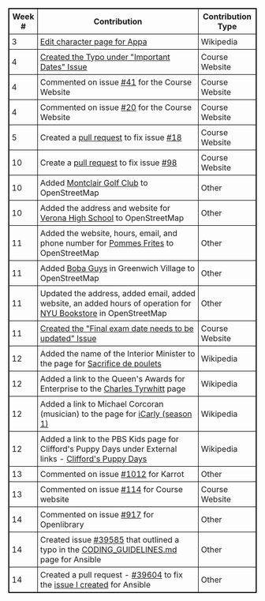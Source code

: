 |**Week #**|**Contribution**|**Contribution Type**|
|----------|----------------|---------------------|
|3|[Edit character page for Appa](<https://en.wikipedia.org/w/index.php?title=Appa_(character)&oldid=825221947>)|Wikipedia|
|4|[Created the Typo under "Important Dates" Issue](https://github.com/joannakl/cs480_s18/issues/42)|Course Website|
|4|Commented on issue [#41](https://github.com/joannakl/cs480_s18/issues/41) for the Course Website|Course Website|
|4|Commented on issue [#20](https://github.com/joannakl/cs480_s18/issues/20) for the Course Website|Course Website|
|5|Created a [pull request](https://github.com/joannakl/cs480_s18/pull/72) to fix issue [#18](https://github.com/joannakl/cs480_s18/issues/18)|Course Website|
|10|Create a [pull request](https://github.com/joannakl/cs480_s18/pull/103) to fix issue [#98](https://github.com/joannakl/cs480_s18/issues/98)|Course Website|
|10|Added [Montclair Golf Club](https://www.openstreetmap.org/changeset/57904543) to OpenStreetMap|Other|
|10|Added the address and website for [Verona High School](https://www.openstreetmap.org/changeset/57904639) to OpenStreetMap|Other|
|11|Added the website, hours, email, and phone number for [Pommes Frites](https://www.openstreetmap.org/changeset/58018325) to OpenStreetMap|Other|
|11|Added [Boba Guys](https://www.openstreetmap.org/changeset/58018828) in Greenwich Village to OpenStreetMap|Other|
|11|Updated the address, added email, added website, an added hours of operation for [NYU Bookstore](https://www.openstreetmap.org/changeset/58019794) in OpenStreetMap|Other|
|11|[Created the "Final exam date needs to be updated" Issue](https://github.com/joannakl/cs480_s18/issues/112)|Course Website|
|12|Added the name of the Interior Minister to the page for [Sacrifice de poulets](https://fr.wikipedia.org/w/index.php?title=Sacrifice_de_poulets&oldid=147673709)|Wikipedia|
|12|Added a link to the Queen's Awards for Enterprise to the [Charles Tyrwhitt](https://en.wikipedia.org/w/index.php?title=Charles_Tyrwhitt&oldid=837137138) page|Wikipedia|
|12|Added a link to Michael Corcoran (musician) to the page for [iCarly (season 1)](<https://en.wikipedia.org/w/index.php?title=ICarly_(season_1)&oldid=837138266>)|Wikipedia|
|12|Added a link to the PBS Kids page for Clifford's Puppy Days under External links - [Clifford's Puppy Days](<https://en.wikipedia.org/w/index.php?title=Clifford%27s_Puppy_Days&oldid=837767668>)|Wikipedia| 
|13|Commented on issue [#1012](https://github.com/yunity/karrot-frontend/issues/1012) for Karrot|Other|
|13|Commented on issue [#114](https://github.com/joannakl/cs480_s18/issues/114) for Course website|Course Website|
|14|Commented on issue [#917](https://github.com/internetarchive/openlibrary/issues/917) for Openlibrary|Other| 
|14|Created issue [#39585](https://github.com/ansible/ansible/issues/39585) that outlined a typo in the [CODING_GUIDELINES.md](https://github.com/ansible/ansible/blob/devel/CONTRIBUTING.md) page for Ansible|Other|
|14|Created a pull request - [#39604](https://github.com/ansible/ansible/pull/39604) to fix the [issue I created](https://github.com/ansible/ansible/issues/39585) for Ansible|Other|

<style>
    table {
        border-collapse:collapse;
        border: 1px solid black;
    }
    th, td {
        border: 1px solid black;
        padding: 5px;
    }
</style>
